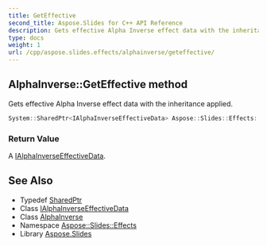 ```yaml
---
title: GetEffective
second_title: Aspose.Slides for C++ API Reference
description: Gets effective Alpha Inverse effect data with the inheritance applied.
type: docs
weight: 1
url: /cpp/aspose.slides.effects/alphainverse/geteffective/
---
```

## AlphaInverse::GetEffective method


Gets effective Alpha Inverse effect data with the inheritance applied.

```cpp
System::SharedPtr<IAlphaInverseEffectiveData> Aspose::Slides::Effects::AlphaInverse::GetEffective() override
```


### Return Value

A [IAlphaInverseEffectiveData](../../ialphainverseeffectivedata/).

## See Also

* Typedef [SharedPtr](../../../system/sharedptr/)
* Class [IAlphaInverseEffectiveData](../../ialphainverseeffectivedata/)
* Class [AlphaInverse](../)
* Namespace [Aspose::Slides::Effects](../../)
* Library [Aspose.Slides](../../../)
